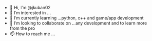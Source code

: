 - 👋 Hi, I’m @jkuban02
- 👀 I’m interested in ...
- 🌱 I’m currently learning ...python, c++ and game/app development
- 💞️ I’m looking to collaborate on ...any development and to learn more from the pro
- 📫 How to reach me ...

<!---
jkuban02/jkuban02 is a ✨ special ✨ repository because its `README.md` (this file) appears on your GitHub profile.
You can click the Preview link to take a look at your changes.
--->
